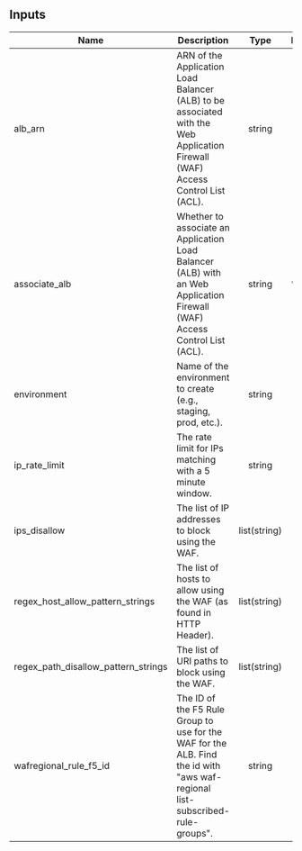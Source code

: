<!-- BEGINNING OF PRE-COMMIT-TERRAFORM DOCS HOOK -->
## Inputs

| Name | Description | Type | Default | Required |
|------|-------------|:----:|:-----:|:-----:|
| alb\_arn | ARN of the Application Load Balancer (ALB) to be associated with the Web Application Firewall (WAF) Access Control List (ACL). | string | n/a | yes |
| associate\_alb | Whether to associate an Application Load Balancer (ALB) with an Web Application Firewall (WAF) Access Control List (ACL). | string | `"false"` | no |
| environment | Name of the environment to create (e.g., staging, prod, etc.). | string | n/a | yes |
| ip\_rate\_limit | The rate limit for IPs matching with a 5 minute window. | string | `"2000"` | no |
| ips\_disallow | The list of IP addresses to block using the WAF. | list(string) | `[]` | no |
| regex\_host\_allow\_pattern\_strings | The list of hosts to allow using the WAF (as found in HTTP Header). | list(string) | n/a | yes |
| regex\_path\_disallow\_pattern\_strings | The list of URI paths to block using the WAF. | list(string) | n/a | yes |
| wafregional\_rule\_f5\_id | The ID of the F5 Rule Group to use for the WAF for the ALB.  Find the id with "aws waf-regional list-subscribed-rule-groups". | string | n/a | yes |

<!-- END OF PRE-COMMIT-TERRAFORM DOCS HOOK -->

